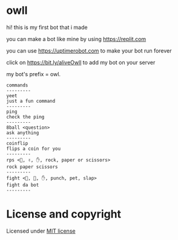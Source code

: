 # owll

hi! this is my first bot that i made

you can make a bot like mine by using https://replit.com

you can use https://uptimerobot.com to make your bot run forever

click on https://bit.ly/aliveOwll to add my bot on your server

my bot's prefix = owl.

```
commands
---------
yeet
just a fun command
---------
ping
check the ping
---------
8ball <question>
ask anything
---------
coinflip
flips a coin for you
---------
rps <👊, ✌️, ✋, rock, paper or scissors>
rock paper scissors
---------
fight <👊, 🐶, ✋, punch, pet, slap>
fight da bot
---------
```

# License and copyright

Licensed under [MIT license](LICENSE)
